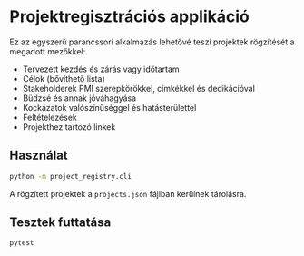 # Projektregisztrációs applikáció

Ez az egyszerű parancssori alkalmazás lehetővé teszi projektek rögzítését a megadott mezőkkel:

- Tervezett kezdés és zárás vagy időtartam
- Célok (bővíthető lista)
- Stakeholderek PMI szerepkörökkel, címkékkel és dedikációval
- Büdzsé és annak jóváhagyása
- Kockázatok valószínűséggel és hatásterülettel
- Feltételezések
- Projekthez tartozó linkek

## Használat

```bash
python -m project_registry.cli
```

A rögzített projektek a `projects.json` fájlban kerülnek tárolásra.

## Tesztek futtatása

```bash
pytest
```
